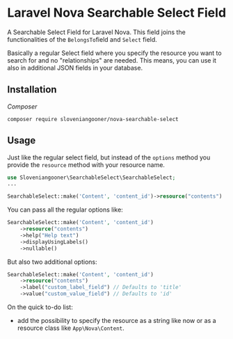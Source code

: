 # Laravel Nova Searchable Select Field

A Searchable Select Field for Laravel Nova. This field joins the functionalities of the `BelongsTo`field 
and `Select` field.

Basically a regular Select field where you specify the resource you want to search for and no "relationships"
are needed. This means, you can use it also in additional JSON fields in your database.

## Installation

*Composer*

```
composer require sloveniangooner/nova-searchable-select
```

## Usage

Just like the regular select field, but instead of the `options` method you provide the `resource` method
with your resource name.

```php
use Sloveniangooner\SearchableSelect\SearchableSelect;
...

SearchableSelect::make('Content', 'content_id')->resource("contents")
```

You can pass all the regular options like:

```php
SearchableSelect::make('Content', 'content_id')
    ->resource("contents")
    ->help("Help text")
    ->displayUsingLabels()
    ->nullable()
```

But also two additional options:
```php
SearchableSelect::make('Content', 'content_id')
    ->resource("contents")
    ->label("custom_label_field") // Defaults to 'title'
    ->value("custom_value_field") // Defaults to 'id'
```

On the quick to-do list:
- add the possibility to specify the resource as a string like now or as a resource class like `App\Nova\Content`.

